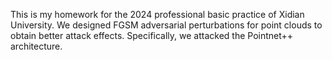 This is my homework for the 2024 professional basic practice of Xidian University. We designed FGSM adversarial perturbations for point clouds to obtain better attack effects. Specifically, we attacked the Pointnet++ architecture.